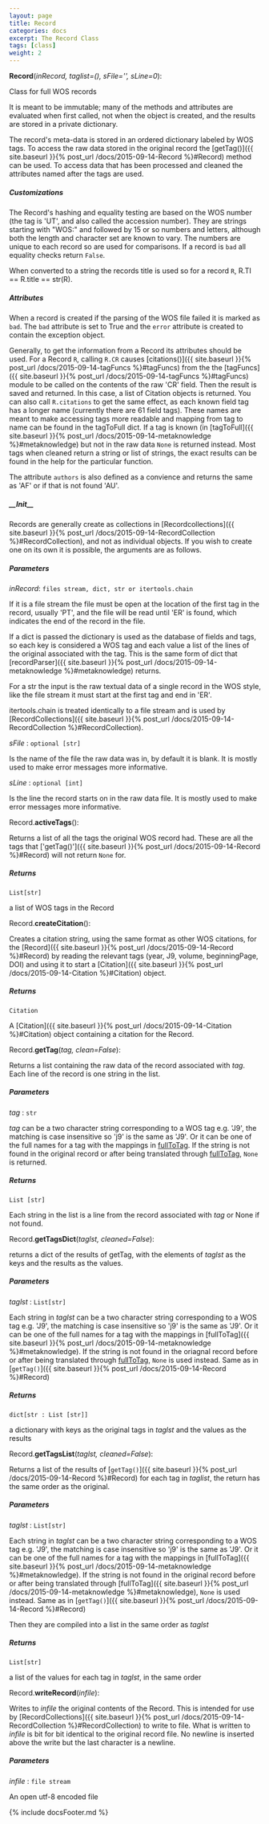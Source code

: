 ```yaml
---
layout: page
title: Record
categories: docs
excerpt: The Record Class
tags: [class]
weight: 2
---
```

<a name="Record"></a>
<a name="Record"></a>**Record**(_inRecord, taglist=(), sFile='', sLine=0_):

Class for full WOS records

It is meant to be immutable; many of the methods and attributes are evaluated when first called, not when the object is created, and the results are stored in a private dictionary.

The record's meta-data is stored in an ordered dictionary labeled by WOS tags. To access the raw data stored in the original record the [getTag()]({{ site.baseurl }}{% post_url /docs/2015-09-14-Record %}#Record) method can be used. To access data that has been processed and cleaned the attributes named after the tags are used.

##### Customizations

The Record's hashing and equality testing are based on the WOS number (the tag is 'UT', and also called the accession number). They are strings starting with "WOS:" and followed by 15 or so numbers and letters, although both the length and character set are known to vary. The numbers are unique to each record so are used for comparisons. If a record is `bad`  all equality checks return `False`.

When converted to a string the records title is used so for a record `R`, R.TI == R.title == str(R).

##### Attributes

When a record is created if the parsing of the WOS file failed it is marked as `bad`. The `bad` attribute is set to True and the `error` attribute is created to contain the exception object.

Generally, to get the information from a Record its attributes should be used. For a Record `R`, calling `R.CR` causes [citations()]({{ site.baseurl }}{% post_url /docs/2015-09-14-tagFuncs %}#tagFuncs) from the the [tagFuncs]({{ site.baseurl }}{% post_url /docs/2015-09-14-tagFuncs %}#tagFuncs) module to be called on the contents of the raw 'CR' field. Then the result is saved and returned. In this case, a list of Citation objects is returned. You can also call `R.citations` to get the same effect, as each known field tag has a longer name (currently there are 61 field tags). These names are meant to make accessing tags more readable and mapping from tag to name can be found in the tagToFull dict. If a tag is known (in [tagToFull]({{ site.baseurl }}{% post_url /docs/2015-09-14-metaknowledge %}#metaknowledge) but not in the raw data `None` is returned instead. Most tags when cleaned return a string or list of strings, the exact results can be found in the help for the particular function.

The attribute `authors` is also defined as a convience and returns the same as 'AF' or if that is not found 'AU'.

##### \_\_Init\_\_

Records are generally create as collections in  [Recordcollections]({{ site.baseurl }}{% post_url /docs/2015-09-14-RecordCollection %}#RecordCollection), and not as individual objects. If you wish to create one on its own it is possible, the arguments are as follows.

##### Parameters

_inRecord_: `files stream, dict, str or itertools.chain`

 If it is a file stream the file must be open at the location of the first tag in the record, usually 'PT', and the file will be read until 'ER' is found, which indicates the end of the record in the file.

 If a dict is passed the dictionary is used as the database of fields and tags, so each key is considered a WOS tag and each value a list of the lines of the original associated with the tag. This is the same form of dict that [recordParser]({{ site.baseurl }}{% post_url /docs/2015-09-14-metaknowledge %}#metaknowledge) returns.

 For a str the input is the raw textual data of a single record in the WOS style, like the file stream it must start at the first tag and end in 'ER'.

 itertools.chain is treated identically to a file stream and is used by [RecordCollections]({{ site.baseurl }}{% post_url /docs/2015-09-14-RecordCollection %}#RecordCollection).

_sFile_ : `optional [str]`

 Is the name of the file the raw data was in, by default it is blank. It is mostly used to make error messages more informative.

_sLine_ : `optional [int]`

 Is the line the record starts on in the raw data file. It is mostly used to make error messages more informative.


<a name="Record.activeTags"></a>Record.**activeTags**():

Returns a list of all the tags the original WOS record had. These are all the tags that ['getTag()']({{ site.baseurl }}{% post_url /docs/2015-09-14-Record %}#Record) will not return `None` for.

##### Returns

`List[str]`

 a list of WOS tags in the Record


<a name="Record.createCitation"></a>Record.**createCitation**():

Creates a citation string, using the same format as other WOS citations, for the [Record]({{ site.baseurl }}{% post_url /docs/2015-09-14-Record %}#Record) by reading the relevant tags (year, J9, volume, beginningPage, DOI) and using it to start a [Citation]({{ site.baseurl }}{% post_url /docs/2015-09-14-Citation %}#Citation) object.

##### Returns

`Citation`

 A [Citation]({{ site.baseurl }}{% post_url /docs/2015-09-14-Citation %}#Citation) object containing a citation for the Record.


<a name="Record.getTag"></a>Record.**getTag**(_tag, clean=False_):

Returns a list containing the raw data of the record associated with _tag_. Each line of the record is one string in the list.

##### Parameters

_tag_ : `str`

 _tag_ can be a two character string corresponding to a WOS tag e.g. 'J9', the matching is case insensitive so 'j9' is the same as 'J9'. Or it can be one of the full names for a tag with the mappings in [fullToTag](#metaknowledge). If the string is not found in the original record or after being translated through [fullToTag](#metaknowledge), `None` is returned.

##### Returns

`List [str]`

 Each string in the list is a line from the record associated with _tag_ or None if not found.


<a name="Record.getTagsDict"></a>Record.**getTagsDict**(_taglst, cleaned=False_):

returns a dict of the results of getTag, with the elements of _taglst_ as the keys and the results as the values.

##### Parameters
_taglst_ : `List[str]`

 Each string in _taglst_ can be a two character string corresponding to a WOS tag e.g. 'J9', the matching is case insensitive so 'j9' is the same as 'J9'. Or it can be one of the full names for a tag with the mappings in [fullToTag]({{ site.baseurl }}{% post_url /docs/2015-09-14-metaknowledge %}#metaknowledge). If the string is not found in the oriagnal record before or after being translated through [fullToTag](#metaknowledge), `None` is used instead. Same as in [`getTag()`]({{ site.baseurl }}{% post_url /docs/2015-09-14-Record %}#Record)

##### Returns

`dict[str : List [str]]`

 a dictionary with keys as the original tags in _taglst_ and the values as the results


<a name="Record.getTagsList"></a>Record.**getTagsList**(_taglst, cleaned=False_):

Returns a list of the results of [`getTag()`]({{ site.baseurl }}{% post_url /docs/2015-09-14-Record %}#Record) for each tag in _taglist_, the return has the same order as the original.

##### Parameters
_taglst_ : `List[str]`

 Each string in _taglst_ can be a two character string corresponding to a WOS tag e.g. 'J9', the matching is case insensitive so 'j9' is the same as 'J9'. Or it can be one of the full names for a tag with the mappings in [fullToTag]({{ site.baseurl }}{% post_url /docs/2015-09-14-metaknowledge %}#metaknowledge). If the string is not found in the original record before or after being translated through [fullToTag]({{ site.baseurl }}{% post_url /docs/2015-09-14-metaknowledge %}#metaknowledge), `None` is used instead. Same as in [`getTag()`]({{ site.baseurl }}{% post_url /docs/2015-09-14-Record %}#Record)

 Then they are compiled into a list in the same order as _taglst_

##### Returns

`List[str]`

 a list of the values for each tag in _taglst_, in the same order


<a name="Record.writeRecord"></a>Record.**writeRecord**(_infile_):

Writes to _infile_ the original contents of the Record. This is intended for use by [RecordCollections]({{ site.baseurl }}{% post_url /docs/2015-09-14-RecordCollection %}#RecordCollection) to write to file. What is written to _infile_ is bit for bit identical to the original record file. No newline is inserted above the write but the last character is a newline.

##### Parameters

_infile_ : `file stream`

 An open utf-8 encoded file




{% include docsFooter.md %}
